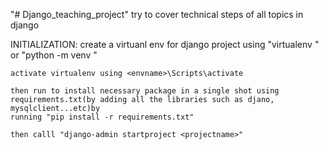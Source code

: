 "# Django_teaching_project" 
try to cover technical steps of all topics in django

INITIALIZATION:
    create a virtuanl env for django project using "virtualenv <envname>" or "python -m venv <envname>"
    
    activate virtualenv using <envname>\Scripts\activate

    then run to install necessary package in a single shot using requirements.txt(by adding all the libraries such as djano, mysqlclient...etc)by
    running "pip install -r requirements.txt"

    then calll "django-admin startproject <projectname>"
